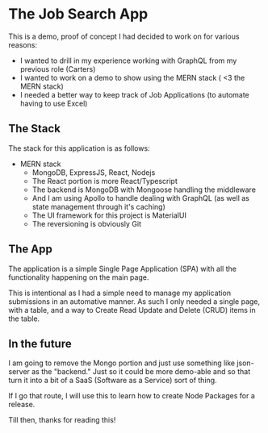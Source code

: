 # The Job Search App

This is a demo, proof of concept I had decided to work on for various reasons:

- I wanted to drill in my experience working with GraphQL from my previous role (Carters)
- I wanted to work on a demo to show using the MERN stack ( <3 the MERN stack)
- I needed a better way to keep track of Job Applications (to automate having to use Excel)

## The Stack

The stack for this application is as follows:

- MERN stack
  - MongoDB, ExpressJS, React, Nodejs
  - The React portion is more React/Typescript
  - The backend is MongoDB with Mongoose handling the middleware
  - And I am using Apollo to handle dealing with GraphQL (as well as state management through it's caching)
  - The UI framework for this project is MaterialUI
  - The reversioning is obviously Git

## The App

The application is a simple Single Page Application (SPA) with all the functionality happening on the main page.

This is intentional as I had a simple need to manage my application submissions in an automative manner. As such I only needed a single page, with a table, and a way to Create Read Update and Delete (CRUD) items in the table.

## In the future

I am going to remove the Mongo portion and just use something like json-server as the "backend." Just so it could be more demo-able and so that turn it into a bit of a SaaS (Software as a Service) sort of thing.

If I go that route, I will use this to learn how to create Node Packages for a release.

Till then, thanks for reading this!
